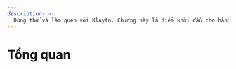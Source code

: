```yaml
---
description: >-
  Dùng thử và làm quen với Klaytn. Chương này là điểm khởi đầu cho hành trình của bạn đến các dApp Klaytn.
---
```


# Tổng quan <a id="overview"></a>

